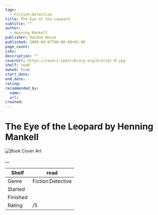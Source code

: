 ```yaml
---
tags:
  - Fiction:Detective
title: The Eye of the Leopard
subtitle: ""
author:
  - Henning Mankell
publisher: Random House
published: 2009-04-07T08:00:00+01:00
page_count:
isbn:
description: ""
coverUrl: https://covers.openlibrary.org/b/olid/-M.jpg
shelf: read
owned: true
start_date:
end_date:
rating:
recommended_by:
  name:
  url:
created:
---
```


# The Eye of the Leopard by Henning Mankell

![Book Cover Art](https://covers.openlibrary.org/b/olid/-M.jpg)

__

| Shelf | read |
| --- | --- |
| Genre | Fiction:Detective |
| Started |  |
| Finished |  |
| Rating | /5 |

